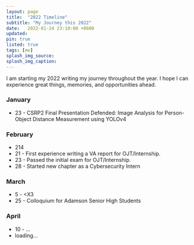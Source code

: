 ```yaml
---
layout: page
title:  "2022 Timeline"
subtitle: "My Journey this 2022"
date:   2022-01-24 23:10:00 +0800
updated: 
pin: true
listed: true
tags: [me]
splash_img_source: 
splash_img_caption: 
---
```


I am starting my 2022 writing my journey throughout the year. I hope I can experience great things, memories, and opportunities ahead.

### January
- 23 - CSRP2 Final Presentation Defended: Image Analysis for Person-Object Distance Measurement using YOLOv4

### February
- 214
- 21 - First experience writing a VA report for OJT/Internship.
- 23 - Passed the initial exam for OJT/Internship.
- 28 - Started new chapter as a Cybersecurity Intern

### March
- 5 - <X3
- 25 - Colloquium for Adamson Senior High Students

### April
- 10 - ...
- loading...
